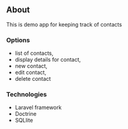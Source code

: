 ## About

This is demo app for keeping track of contacts

### Options
- list of contacts,
- display details for contact,
- new contact,
- edit contact,
- delete contact
 
### Technologies
- Laravel framework
- Doctrine
- SQLlite
